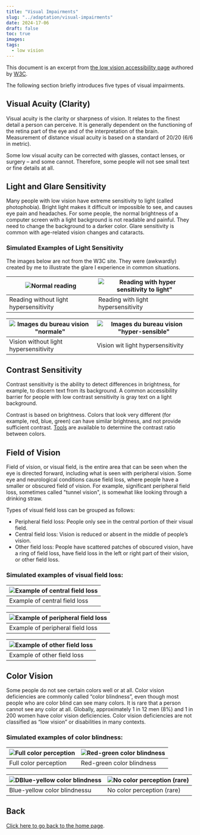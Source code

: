 ```yaml
---
title: "Visual Impairments"
slug: "../adaptation/visual-impairments"
date: 2024-17-06
draft: false
toc: true
images:
tags:
  - low vision
---
```



This document is an excerpt from [the low vision accessibility page](https://w3c.github.io/low-vision-a11y-tf/requirements.html#visual-impairments) authored by [W3C](https://en.wikipedia.org/wiki/World_Wide_Web_Consortium).

The following section briefly introduces five types of visual impairments.

## Visual Acuity (Clarity)

Visual acuity is the clarity or sharpness of vision. It relates to the finest detail a person can perceive. It is generally dependent on the functioning of the retina part of the eye and of the interpretation of the brain. Measurement of distance visual acuity is based on a standard of 20/20 (6/6 in metric).

Some low visual acuity can be corrected with glasses, contact lenses, or surgery – and some cannot. Therefore, some people will not see small text or fine details at all.

## Light and Glare Sensitivity

Many people with low vision have extreme sensitivity to light (called photophobia). Bright light makes it difficult or impossible to see, and causes eye pain and headaches. For some people, the normal brightness of a computer screen with a light background is not readable and painful. They need to change the background to a darker color. Glare sensitivity is common with age-related vision changes and cataracts.

### Simulated Examples of Light Sensitivity
The images below are not from the W3C site. They were (awkwardly) created by me to illustrate the glare I experience in common situations.

|![Normal reading](/vision/livre-normal.png)|![Reading with hyper sensitivity to light"](/vision/livre-ebloui.png)|
|---|---|
|Reading without light hypersensitivity|Reading with light hypersensitivity|

|![Images du bureau vision "normale"](/vision/cat-on-desk-normal.png)|![Images du bureau vision "hyper-sensible"](/vision/cat-on-desk-blinded.png)|
|---|---|
|Vision without light hypersensitivity|Vision wit light hypersensitivity|

## Contrast Sensitivity

Contrast sensitivity is the ability to detect differences in brightness, for example, to discern text from its background. A common accessibility barrier for people with low contrast sensitivity is gray text on a light background.

Contrast is based on brightness. Colors that look very different (for example, red, blue, green) can have similar brightness, and not provide sufficient contrast. [Tools](https://www.w3.org/TR/UNDERSTANDING-WCAG20/visual-audio-contrast7.html#visual-audio-contrast7-resources-head) are available to determine the contrast ratio between colors.

## Field of Vision

Field of vision, or visual field, is the entire area that can be seen when the eye is directed forward, including what is seen with peripheral vision. Some eye and neurological conditions cause field loss, where people have a smaller or obscured field of vision. For example, significant peripheral field loss, sometimes called "tunnel vision", is somewhat like looking through a drinking straw.

Types of visual field loss can be grouped as follows:

* Peripheral field loss: People only see in the central portion of their visual field.
* Central field loss: Vision is reduced or absent in the middle of people’s vision.
* Other field loss: People have scattered patches of obscured vision, have a ring of field loss, have field loss in the left or right part of their vision, or other field loss.

### Simulated examples of visual field loss:

|![Example of central field loss](/vision/perte-champ-visuel-central.png)|
|---|
|Example of central field loss|

|![Example of peripheral field loss](/vision/perte-champ-visuel-peripherique.png)|
|---|
|Example of peripheral field loss|

|![Example of other field loss](/vision/perte-champ-visuel-tachete.png)|
|---|
|Example of other field loss|

## Color Vision

Some people do not see certain colors well or at all. Color vision deficiencies are commonly called “color blindness”, even though most people who are color blind can see many colors. It is rare that a person cannot see any color at all. Globally, approximately 1 in 12 men (8%) and 1 in 200 women have color vision deficiencies. Color vision deficiencies are not classified as “low vision” or disabilities in many contexts.

### Simulated examples of color blindness:
|![Full color perception](/vision/full_color.png)|![Red-green color blindness](/vision/protanopia.png)|
|----|----|
|Full color perception|Red-green color blindness|

|![DBlue-yellow color blindness](/vision/tritanopia.png)|![No color perception (rare)](/vision/achromatopsia.png)|
|----|----|
|Blue-yellow color blindnessu|No color perception (rare)|

## Back
[Click here to go back to the home page](..).
